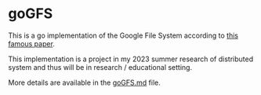 # goGFS

This is a go implementation of the Google File System according to [this famous paper](https://static.googleusercontent.com/media/research.google.com/en//archive/gfs-sosp2003.pdf).

This implementation is a project in my 2023 summer research of distributed system and thus will be in research / educational setting.

More details are available in the [goGFS.md](goGFS.md) file.